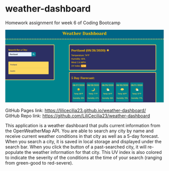 # weather-dashboard
Homework assignment for week 6 of Coding Bootcamp

<img src="./assets/screenshot7.png" alt="screenshot of deployed app">

GitHub Pages link: https://lilicecilia23.github.io/weather-dashboard/
<br>
GitHub Repo link: https://github.com/LiliCecilia23/weather-dashboard

This application is a weather dashboard that pulls current information from the OpenWeatherMap
API. You are able to search any city by name and receive current weather conditions in that city
as well as a 5-day forecast. When you search a city, it is saved in local storage and displayed under
the search bar. When you click the button of a past-searched city, it will re-populate the weather
information for that city. This UV index is also colored to indicate the severity of the conditions
at the time of your search (ranging from green-good to red-severe).
